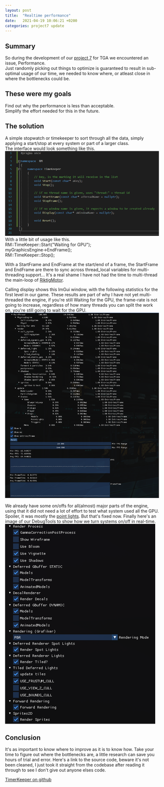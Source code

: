 ```yaml
---
layout: post
title:  "Realtime performance"
date:   2021-04-19 10:06:21 +0200
categories: project7 update
---
```


Summary  
-----------
So during the development of our [project 7](/project/7/) for TGA we encountered an issue, Performance.  
Just randomly picking out things to optimize is guaranteed to result in sub-optimal usage of our time, we needed to know where, or atleast close in where the bottlenecks could be. 

These were my goals  
-----------
Find out why the performance is less than acceptable.  
Simplify the effort needed for this in the future.  

The solution
-----------
A simple stopwatch or timekeeper to sort through all the data, simply applying a start/stop at every system or part of a larger class.  
The interface would look something like this.  
![CPU_realtime_profiler_interface](/images/CPU_realtime_profiler_interface.png)  
With a little bit of usage like this.  
    RM::TimeKeeper::Start("Waiting for GPU");  
    myGraphicsEngine->EndFrame();  
    RM::TimeKeeper::Stop();  

With a StartFrame and EndFrame at the start/end of a frame, the StartFrame and EndFrame are there to sync across thread_local variables for multi-threading support... It's a real shame I have not had the time to multi-thread the main-loop of [RiktigMotor](/riktig_motor/).  

Calling display shows this ImGui window, with the following statistics for the first level in our game. These results are part of why I have not yet multi-threaded the engine, if you're still Waiting for the GPU, the frame-rate is not going to increase, regardless of how many threads you can split the work on, you're still going to wait for the GPU.  
![CPU_realtime_profiler](/images/CPU_realtime_profiler.png)  

We already have some on/offs for all(almost) major parts of the engine, using that it did not need a lot of effort to test what system used all the GPU. Spoiler, it was mostly the [point lights](/project7/update/2021/04/07/project7-point-lights.html). But that's fixed now. Finally here's an image of our DebugTools to show how we turn systems on/off in real-time.  
![DebugTools](/images/DebugTools_on_off.png)

Conclusion  
-----------
It's as important to know where to improve as it is to know how. Take your time to figure out where the bottlenecks are, a little research can save you hours of trial and error. Here's a link to the source code, beware it's not been cleaned, I just took it straight from the codebase after reading it through to see I don't give out anyone elses code.  

[TimerKeeper on github](https://github.com/zer0problem/TimeKeeper)
